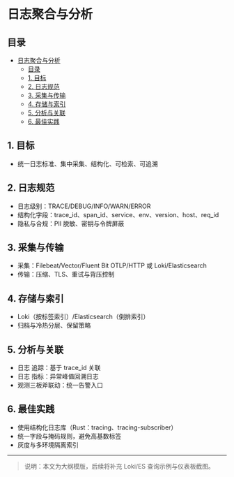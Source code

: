 ﻿# 日志聚合与分析

## 目录

- [日志聚合与分析](#日志聚合与分析)
  - [目录](#目录)
  - [1. 目标](#1-目标)
  - [2. 日志规范](#2-日志规范)
  - [3. 采集与传输](#3-采集与传输)
  - [4. 存储与索引](#4-存储与索引)
  - [5. 分析与关联](#5-分析与关联)
  - [6. 最佳实践](#6-最佳实践)

## 1. 目标

- 统一日志标准、集中采集、结构化、可检索、可追溯

## 2. 日志规范

- 日志级别：TRACE/DEBUG/INFO/WARN/ERROR
- 结构化字段：trace_id、span_id、service、env、version、host、req_id
- 隐私与合规：PII 脱敏、密钥与令牌屏蔽

## 3. 采集与传输

- 采集：Filebeat/Vector/Fluent Bit  OTLP/HTTP 或 Loki/Elasticsearch
- 传输：压缩、TLS、重试与背压控制

## 4. 存储与索引

- Loki（按标签索引）/Elasticsearch（倒排索引）
- 归档与冷热分层、保留策略

## 5. 分析与关联

- 日志  追踪：基于 trace_id 关联
- 日志  指标：异常峰值回溯日志
- 观测三板斧联动：统一告警入口

## 6. 最佳实践

- 使用结构化日志库（Rust：tracing、tracing-subscriber）
- 统一字段与掩码规则，避免高基数标签
- 灰度与多环境隔离索引

---

> 说明：本文为大纲模版，后续将补充 Loki/ES 查询示例与仪表板截图。
